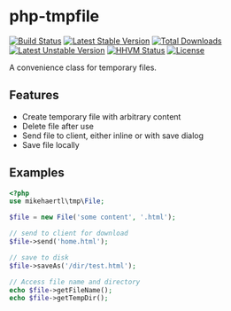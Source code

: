 php-tmpfile
===========

[![Build Status](https://secure.travis-ci.org/mikehaertl/php-tmpfile.png)](http://travis-ci.org/mikehaertl/php-tmpfile)
[![Latest Stable Version](https://poser.pugx.org/mikehaertl/php-tmpfile/v/stable.svg)](https://packagist.org/packages/mikehaertl/php-tmpfile)
[![Total Downloads](https://poser.pugx.org/mikehaertl/php-tmpfile/downloads)](https://packagist.org/packages/mikehaertl/php-tmpfile)
[![Latest Unstable Version](https://poser.pugx.org/mikehaertl/php-tmpfile/v/unstable.svg)](https://packagist.org/packages/mikehaertl/php-tmpfile)
[![HHVM Status](http://hhvm.h4cc.de/badge/mikehaertl/php-tmpfile.png)](http://hhvm.h4cc.de/package/mikehaertl/php-tmpfile)
[![License](https://poser.pugx.org/mikehaertl/php-tmpfile/license.svg)](https://packagist.org/packages/mikehaertl/php-tmpfile)

A convenience class for temporary files.

## Features

 * Create temporary file with arbitrary content
 * Delete file after use
 * Send file to client, either inline or with save dialog
 * Save file locally

## Examples

```php
<?php
use mikehaertl\tmp\File;

$file = new File('some content', '.html');

// send to client for download
$file->send('home.html');

// save to disk
$file->saveAs('/dir/test.html');

// Access file name and directory
echo $file->getFileName();
echo $file->getTempDir();
```

